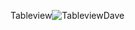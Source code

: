 Tableview![TableviewDave](https://github.com/David23220/TableView/assets/168136137/61d88bae-adfa-4188-86a5-4381325a6929)
